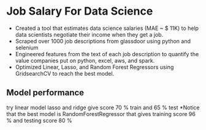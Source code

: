 # Job Salary For Data Science
* Created a tool that estimates data science salaries (MAE ~ $ 11K) to help data scientists negotiate their income when they get a job.
* Scraped over 1000 job descriptions from glassdoor using python and selenium
* Engineered features from the text of each job description to quantify the value companies put on python, excel, aws, and spark. 
* Optimized Linear, Lasso, and Random Forest Regressors using GridsearchCV to reach the best model. 

## Model performance
try linear model lasso and ridge give score 70 % train and 65 % test
*Notice that the best model is RandomForestRegressor that gives training score 96 % and testing score 80 %
